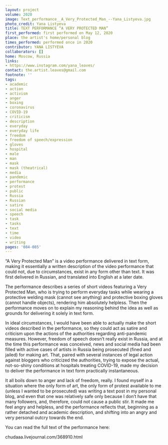 ```yaml
---
layout: project
volume: 2020
image: Text_performance__A_Very_Protected_Man_--Yana_Listyeva.jpg
photo_credit: Yana Listyeva
title: TEXT PERFORMANCE “A VERY PROTECTED MAN”
first_performed: first performed on May 12, 2020
place: the artist's home/personal blog
times_performed: performed once in 2020
contributor: YANA LISTYEVA
collaborators: []
home: Moscow, Russia
links:
- https://www.instagram.com/yana_leaves/
contact: the.artist.leaves@gmail.com
footnote: ''
tags:
- academic
- action
- activism
- anger
- boxing
- coronavirus
- COVID-19
- criticism
- description
- everyday
- everyday life
- freedom
- freedom of speech/expression
- gloves
- hospital
- male
- man
- mask
- mask (theatrical)
- media
- pandemic
- performance
- protest
- public
- Russia
- Russian
- satire
- social media
- speech
- task
- tasks
- text
- time
- video
- writing
pages: '084-085'
---
```


“A Very Protected Man” is a video performance delivered in text form, making it essentially a written description of the video performance that could not, due to circumstances, exist in any form other than text. It was first delivered in Russian, and translated into English at a later date.

The performance describes a series of short videos featuring a Very Protected Man, who is trying to perform everyday tasks while wearing a protective welding mask (cannot see anything) and protective boxing gloves (cannot handle objects), rendering him absolutely helpless. Then the performance moves on to explain my reasoning behind the idea as well as grounds for delivering it solely in text form.

In ideal circumstances, I would have been able to actually make the short videos described in the performance, so they could act as satire and criticism upon the actions of the authorities regarding anti-pandemic measures. However, freedom of speech doesn’t really exist in Russia, and at the time this performance was conceived, news and social media had been filled with active cases of artists in Russia being prosecuted (fined and jailed) for making art. That, paired with several instances of legal action against bloggers who criticized the authorities, trying to expose the actual, not-so-shiny conditions at hospitals treating COVID-19, made my decision to deliver the performance in text form practically instantaneous. 

It all boils down to anger and lack of freedom, really. I found myself in a situation where the only form of art, the only form of protest available to me (unless I wanted to be prosecuted) was writing a text post in my personal blog, and even that one was relatively safe only because I don’t have that many followers, and, therefore, could not cause a public stir. It made me feel angry and helpless, and the performance reflects that, beginning as a rather detached and academic description, and shifting into an angry and very personal outcry towards the end.

You can read the full text of the performance here:

chudaaa.livejournal.com/368910.html